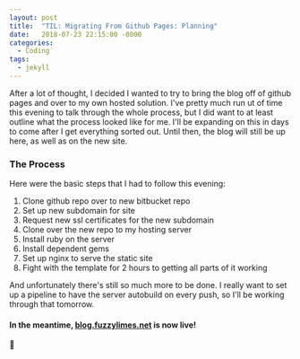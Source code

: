 ```yaml
---
layout: post
title:  "TIL: Migrating From Github Pages: Planning"
date:   2018-07-23 22:15:00 -0000
categories:
  - Coding
tags:
  - jekyll
---
```

After a lot of thought, I decided I wanted to try to bring the blog off of github pages and over to my own hosted solution. I've pretty much run ut of time this evening to talk through the whole process, but I did want to at least outline what the process looked like for me. I'll be expanding on this in days to come after I get everything sorted out. Until then, the blog will still be up here, as well as on the new site.

### The Process
Here were the basic steps that I had to follow this evening:
1. Clone github repo over to new bitbucket repo
2. Set up new subdomain for site
3. Request new ssl certificates for the new subdomain
4. Clone over the new repo to my hosting server
5. Install ruby on the server
6. Install dependent gems
7. Set up nginx to serve the static site
8. Fight with the template for 2 hours to getting all parts of it working

And unfortunately there's still so much more to be done. I really want to set up a pipeline to have the server autobuild on every push, so I'll be working through that tomorrow.

#### In the meantime, [blog.fuzzylimes.net](blog.fuzzylimes.net) is now live!

💚